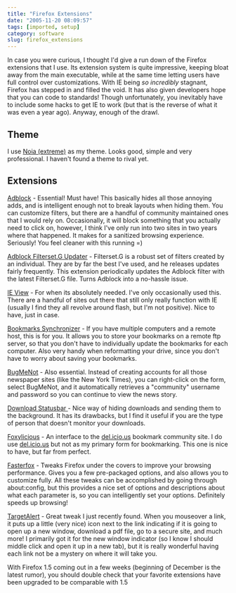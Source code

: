 ```yaml
---
title: "Firefox Extensions"
date: "2005-11-20 08:09:57"
tags: [imported, setup]
category: software
slug: firefox_extensions
---
```


In case you were curious, I thought I'd give a run down of the Firefox
extensions that I use. Its extension system is quite impressive, keeping bloat
away from the main executable, while at the same time letting users have full
control over customizations. With IE being <span style="font-style: italic;">so
incredibly</span> stagnant, Firefox has stepped in and filled the void. It has
also given developers hope that you can code to standards! Though unfortunately,
you inevitably have to include some hacks to get IE to work (but that is the
reverse of what it was even a year ago). Anyway, enough of the drawl.

## Theme

I use
<a href="https://addons.mozilla.org/themes/moreinfo.php?id=72&application=firefox">Noia
(extreme)</a> as my theme. Looks good, simple and very professional. I haven't
found a theme to rival yet.

## Extensions

<a href="https://addons.mozilla.org/extensions/moreinfo.php?id=10&application=firefox">Adblock</a> -
Essential! Must have! This basically hides all those annoying adds, and is
intelligent enough not to break layouts when hiding them. You can customize
filters, but there are a handful of community maintained ones that I would rely
on. Occasionally, it will block something that you actually need to click on,
however, I think I've only run into two sites in two years where that happened.
It makes for a sanitized browsing experience. Seriously! You feel cleaner with
this running =)

<a href="https://addons.mozilla.org/extensions/moreinfo.php?id=1136">Adblock
Filterset.G Updater</a> - Filterset.G is a robust set of filters created by an
individual. They are by far the best I've used, and he releases updates fairly
frequently. This extension periodically updates the Adblock filter with the
latest Filterset.G file. Turns Adblock into a no-hassle issue.

<a href="https://addons.mozilla.org/extensions/moreinfo.php?id=35&application=firefox">IE
View</a> - For when its absolutely needed. I've only occasionally used this.
There are a handful of sites out there that still only really function with IE
(usually I find they all revolve around flash, but I'm not positive). Nice to
have, just in case.

<a href="https://addons.mozilla.org/extensions/moreinfo.php?application=firefox&category=Bookmarks&numpg=10&id=14">Bookmarks
Synchronizer</a> - If you have multiple computers and a remote host, this is for
you. It allows you to store your bookmarks on a remote ftp server, so that you
don't have to individually update the bookmarks for each computer. Also very
handy when reformatting your drive, since you don't have to worry about saving
your bookmarks.

<a href="http://www.bugmenot.com/">BugMeNot</a> - Also essential. Instead of
creating accounts for all those newspaper sites (like the New York Times), you
can right-click on the form, select BugMeNot, and it automatically retrieves a
"community" username and password so you can continue to view the news story.

<a href="https://addons.mozilla.org/extensions/moreinfo.php?id=26">Download
Statusbar </a>- Nice way of hiding downloads and sending them to the background.
It has its drawbacks, but I find it useful if you are the type of person that
doesn't monitor your downloads.

<a href="https://addons.mozilla.org/extensions/moreinfo.php?id=342">Foxylicious</a> -
An interface to the <a href="http://del.icio.us/">del.icio.us</a> bookmark
community site. I do use <a href="http://del.icio.us/">del.icio.us</a> but not
as my primary form for bookmarking. This one is nice to have, but far from
perfect.

<a href="https://addons.mozilla.org/extensions/moreinfo.php?id=1269&application=firefox">Fasterfox</a> -
Tweaks Firefox under the covers to improve your browsing performance. Gives you
a few pre-packaged options, and also allows you to customize fully. All these
tweaks can be accomplished by going through about:config, but this provides a
nice set of options and descriptions about what each parameter is, so you can
intelligently set your options. Definitely speeds up browsing!

<a href="https://addons.mozilla.org/extensions/moreinfo.php?id=230">TargetAlert</a> -
Great tweak I just recently found. When you mouseover a link, it puts up a
little (very nice) icon next to the link indicating if it is going to open up a
new window, download a pdf file, go to a secure site, and much more! I primarily
got it for the new window indicator (so I know I should middle click and open it
up in a new tab), but it is really wonderful having each link not be a mystery
on where it will take you.

With Firefox 1.5 coming out in a few weeks (beginning of December is the latest
rumor), you should double check that your favorite extensions have been upgraded
to be comparable with 1.5
